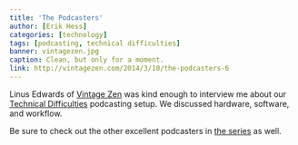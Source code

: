 ```yaml
---
title: 'The Podcasters'
author: [Erik Hess]
categories: [technology]
tags: [podcasting, technical difficulties]
banner: vintagezen.jpg
caption: Clean, but only for a moment.
link: http://vintagezen.com/2014/3/10/the-podcasters-6
---
```


Linus Edwards of [Vintage Zen](http://vintagezen.com/) was kind enough to interview me about our [Technical Difficulties](http://technicaldifficulties.us) podcasting setup. We discussed hardware, software, and workflow.

Be sure to check out the other excellent podcasters in [the series](http://vintagezen.com/archive/podcasters) as well.
